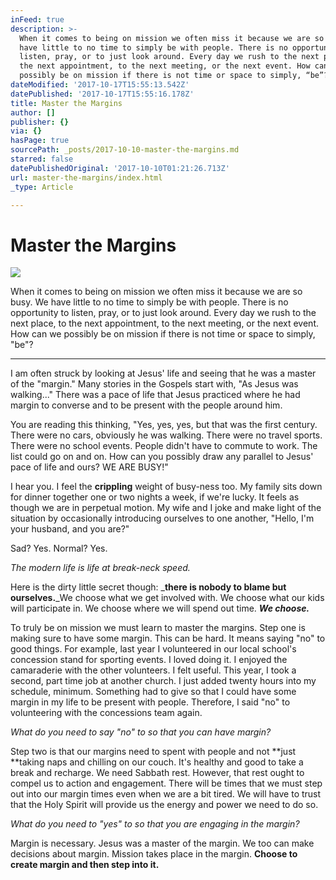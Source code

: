 ```yaml
---
inFeed: true
description: >-
  When it comes to being on mission we often miss it because we are so busy. We
  have little to no time to simply be with people. There is no opportunity to
  listen, pray, or to just look around. Every day we rush to the next place, to
  the next appointment, to the next meeting, or the next event. How can we
  possibly be on mission if there is not time or space to simply, “be”?
dateModified: '2017-10-17T15:55:13.542Z'
datePublished: '2017-10-17T15:55:16.178Z'
title: Master the Margins
author: []
publisher: {}
via: {}
hasPage: true
sourcePath: _posts/2017-10-10-master-the-margins.md
starred: false
datePublishedOriginal: '2017-10-10T01:21:26.713Z'
url: master-the-margins/index.html
_type: Article

---
```

# Master the Margins
![](https://the-grid-user-content.s3-us-west-2.amazonaws.com/2c84ce23-c100-4afa-89ed-a677b450e7e6.jpg)

When it comes to being on mission we often miss it because we are so busy. We have little to no time to simply be with people. There is no opportunity to listen, pray, or to just look around. Every day we rush to the next place, to the next appointment, to the next meeting, or the next event. How can we possibly be on mission if there is not time or space to simply, "be"?

---

I am often struck by looking at Jesus' life and seeing that he was a master of the "margin." Many stories in the Gospels start with, "As Jesus was walking..." There was a pace of life that Jesus practiced where he had margin to converse and to be present with the people around him.

You are reading this thinking, "Yes, yes, yes, but that was the first century. There were no cars, obviously he was walking. There were no travel sports. There were no school events. People didn't have to commute to work. The list could go on and on. How can you possibly draw any parallel to Jesus' pace of life and ours? WE ARE BUSY!"

I hear you. I feel the **crippling** weight of busy-ness too. My family sits down for dinner together one or two nights a week, if we're lucky. It feels as though we are in perpetual motion. My wife and I joke and make light of the situation by occasionally introducing ourselves to one another, "Hello, I'm your husband, and you are?"

Sad? Yes. Normal? Yes.

_The modern life is life at break-neck speed._

Here is the dirty little secret though: _**there is nobody to blame but ourselves.**_We choose what we get involved with. We choose what our kids will participate in. We choose where we will spend out time. _**We choose.**_

To truly be on mission we must learn to master the margins. Step one is making sure to have some margin. This can be hard. It means saying "no" to good things. For example, last year I volunteered in our local school's concession stand for sporting events. I loved doing it. I enjoyed the camaraderie with the other volunteers. I felt useful. This year, I took a second, part time job at another church. I just added twenty hours into my schedule, minimum. Something had to give so that I could have some margin in my life to be present with people. Therefore, I said "no" to volunteering with the concessions team again.

_What do you need to say "no" to so that you can have margin?_

Step two is that our margins need to spent with people and not **just **taking naps and chilling on our couch. It's healthy and good to take a break and recharge. We need Sabbath rest. However, that rest ought to compel us to action and engagement. There will be times that we must step out into our margin times even when we are a bit tired. We will have to trust that the Holy Spirit will provide us the energy and power we need to do so.

_What do you need to "yes" to so that you are engaging in the margin?_

Margin is necessary. Jesus was a master of the margin. We too can make decisions about margin. Mission takes place in the margin. **Choose to create margin and then step into it.**